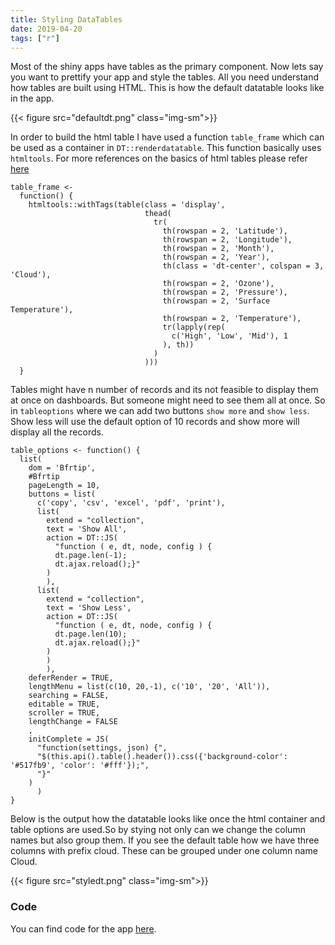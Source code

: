 ```yaml
---
title: Styling DataTables
date: 2019-04-20
tags: ["r"]
---
```


Most of the shiny apps have tables as the primary component. Now lets say you want to prettify your app and style the tables. All you need understand how tables are built using HTML. This is how the default datatable looks like in the app.

{{< figure src="defaultdt.png" class="img-sm">}}

In order to build the html table I have used a function  `table_frame` which can be used as a container in `DT::renderdatatable`.
This function basically uses `htmltools`. For more references on the basics of html tables please refer [here](https://www.w3schools.com/html/html_tables.asp)

```
table_frame <-
  function() {
    htmltools::withTags(table(class = 'display',
                              thead(
                                tr(
                                  th(rowspan = 2, 'Latitude'),
                                  th(rowspan = 2, 'Longitude'),
                                  th(rowspan = 2, 'Month'),
                                  th(rowspan = 2, 'Year'),
                                  th(class = 'dt-center', colspan = 3, 'Cloud'),
                                  th(rowspan = 2, 'Ozone'),
                                  th(rowspan = 2, 'Pressure'),
                                  th(rowspan = 2, 'Surface Temperature'),
                                  th(rowspan = 2, 'Temperature'),
                                  tr(lapply(rep(
                                    c('High', 'Low', 'Mid'), 1
                                  ), th))
                                )
                              )))
  }
```

Tables might have n number of records and its not feasible to display them at once on dashboards. But someone might need to see them all at once. So in  `tableoptions` where we can add two buttons `show more` and `show less`. Show less will use the default option of 10 records and show more will display all the records.

```
table_options <- function() {
  list(
    dom = 'Bfrtip',
    #Bfrtip
    pageLength = 10,
    buttons = list(
      c('copy', 'csv', 'excel', 'pdf', 'print'),
      list(
        extend = "collection",
        text = 'Show All',
        action = DT::JS(
          "function ( e, dt, node, config ) {
          dt.page.len(-1);
          dt.ajax.reload();}"
        )
        ),
      list(
        extend = "collection",
        text = 'Show Less',
        action = DT::JS(
          "function ( e, dt, node, config ) {
          dt.page.len(10);
          dt.ajax.reload();}"
        )
        )
        ),
    deferRender = TRUE,
    lengthMenu = list(c(10, 20,-1), c('10', '20', 'All')),
    searching = FALSE,
    editable = TRUE,
    scroller = TRUE,
    lengthChange = FALSE
    ,
    initComplete = JS(
      "function(settings, json) {",
      "$(this.api().table().header()).css({'background-color': '#517fb9', 'color': '#fff'});",
      "}"
    )
      )
}
```

Below is the output how the datatable looks like once the html container and table options are used.So by stying not only
can we change the column names but also group them. If you see the default table how we have three columns with prefix cloud.
These can be grouped under one column name Cloud.


{{< figure src="styledt.png" class="img-sm">}}



### Code

You can find code for the app [here](https://gist.github.com/senthilthyagarajan/4448495e2ecb6fd9456cc1924502c43c).
